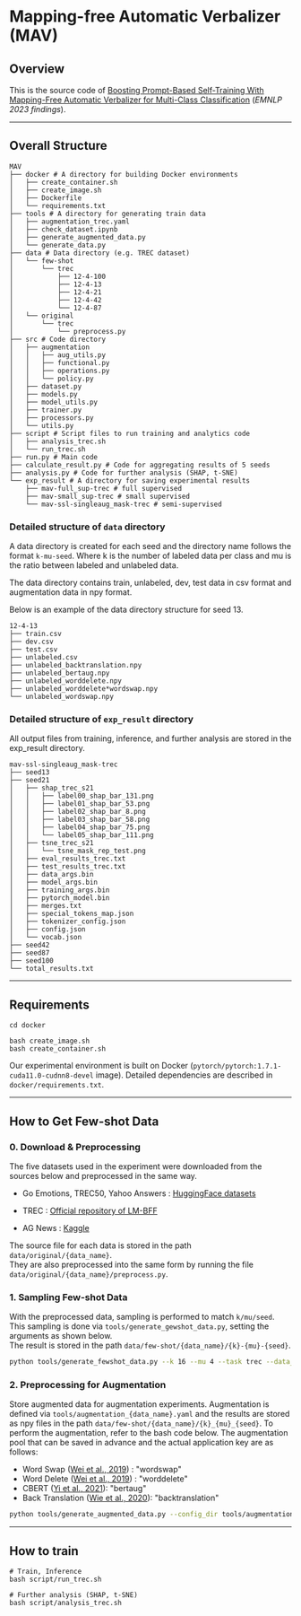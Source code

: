 # Mapping-free Automatic Verbalizer (MAV)

## Overview

This is the source code of [Boosting Prompt-Based Self-Training With Mapping-Free Automatic Verbalizer for Multi-Class Classification](https://arxiv.org/abs/2312.04982) (_EMNLP 2023 findings_).


---

## Overall Structure

```
MAV
├── docker # A directory for building Docker environments
│   ├── create_container.sh
│   ├── create_image.sh
│   ├── Dockerfile
│   └── requirements.txt
├── tools # A directory for generating train data
│   ├── augmentation_trec.yaml
│   ├── check_dataset.ipynb
│   ├── generate_augmented_data.py
│   └── generate_data.py
├── data # Data directory (e.g. TREC dataset)
│   └── few-shot
│       └── trec
│           ├── 12-4-100
│           ├── 12-4-13
│           ├── 12-4-21
│           ├── 12-4-42
│           └── 12-4-87
│   └── original
│       └── trec
│           └── preprocess.py
├── src # Code directory
│   ├── augmentation
│   │   ├── aug_utils.py
│   │   ├── functional.py
│   │   ├── operations.py
│   │   └── policy.py
│   ├── dataset.py
│   ├── models.py
│   ├── model_utils.py
│   ├── trainer.py
│   ├── processors.py
│   └── utils.py
├── script # Script files to run training and analytics code
│   ├── analysis_trec.sh
│   └── run_trec.sh
├── run.py # Main code
├── calculate_result.py # Code for aggregating results of 5 seeds
├── analysis.py # Code for further analysis (SHAP, t-SNE)
└── exp_result # A directory for saving experimental results
    ├── mav-full_sup-trec # full supervised
    ├── mav-small_sup-trec # small supervised
    └── mav-ssl-singleaug_mask-trec # semi-supervised
```

### Detailed structure of `data` directory

A data directory is created for each seed and the directory name follows the format `k-mu-seed`. Where k is the number of labeled data per class and mu is the ratio between labeled and unlabeled data.

The data directory contains train, unlabeled, dev, test data in csv format and augmentation data in npy format.

Below is an example of the data directory structure for seed 13.


```
12-4-13
├── train.csv
├── dev.csv
├── test.csv
├── unlabeled.csv
├── unlabeled_backtranslation.npy
├── unlabeled_bertaug.npy
├── unlabeled_worddelete.npy
├── unlabeled_worddelete*wordswap.npy
└── unlabeled_wordswap.npy
```


### Detailed structure of `exp_result` directory

All output files from training, inference, and further analysis are stored in the exp_result directory.

```
mav-ssl-singleaug_mask-trec
├── seed13
├── seed21
│   ├── shap_trec_s21
│   │   ├── label00_shap_bar_131.png
│   │   ├── label01_shap_bar_53.png
│   │   ├── label02_shap_bar_8.png
│   │   ├── label03_shap_bar_58.png
│   │   ├── label04_shap_bar_75.png
│   │   └── label05_shap_bar_111.png
│   ├── tsne_trec_s21
│   │   └── tsne_mask_rep_test.png
│   ├── eval_results_trec.txt
│   ├── test_results_trec.txt
│   ├── data_args.bin
│   ├── model_args.bin
│   ├── training_args.bin
│   ├── pytorch_model.bin
│   ├── merges.txt
│   ├── special_tokens_map.json
│   ├── tokenizer_config.json
│   ├── config.json
│   └── vocab.json
├── seed42
├── seed87
├── seed100
└── total_results.txt
```

---
## Requirements

```
cd docker

bash create_image.sh
bash create_container.sh
```

Our experimental environment is built on Docker (`pytorch/pytorch:1.7.1-cuda11.0-cudnn8-devel` image). Detailed dependencies are described in `docker/requirements.txt`.

---

## How to Get Few-shot Data
### 0. Download & Preprocessing

The five datasets used in the experiment were downloaded from the sources below and preprocessed in the same way.
 
- Go Emotions, TREC50, Yahoo Answers : [HuggingFace datasets](https://huggingface.co/docs/datasets/index)

- TREC : [Official repository of LM-BFF](https://github.com/princeton-nlp/LM-BFF)

- AG News : [Kaggle](https://www.kaggle.com/datasets/amananandrai/ag-news-classification-dataset?resource=download&select=train.csv) 

The source file for each data is stored in the path `data/original/{data_name}`.  
They are also preprocessed into the same form by running the file `data/original/{data_name}/preprocess.py`.

### 1. Sampling Few-shot Data

With the preprocessed data, sampling is performed to match `k/mu/seed`. 
This sampling is done via `tools/generate_gewshot_data.py`, setting the arguments as shown below.  
The result is stored in the path `data/few-shot/{data_name}/{k}-{mu}-{seed}`.


```bash 
python tools/generate_fewshot_data.py --k 16 --mu 4 --task trec --data_dir data/original --output_dir data/few-shot
```

### 2. Preprocessing for Augmentation
Store augmented data for augmentation experiments.
Augmentation is defined via `tools/augmentation_{data_name}.yaml` and the results are stored as npy files in the path `data/few-shot/{data_name}/{k}_{mu}_{seed}`. 
To perform the augmentation, refer to the bash code below.
The augmentation pool that can be saved in advance and the actual application key are as follows:

- Word Swap ([Wei et al., 2019](https://github.com/jasonwei20/eda_nlp)) : "wordswap"
- Word Delete ([Wei et al., 2019](https://github.com/jasonwei20/eda_nlp)) : "worddelete"
- CBERT ([Yi et al., 2021](https://arxiv.org/abs/2103.08933)): "bertaug"
- Back Translation ([Wie et al., 2020](https://github.com/google-research/uda)): "backtranslation"

```bash
python tools/generate_augmented_data.py --config_dir tools/augmentation_trec.yaml
```


---
## How to train

```
# Train, Inference
bash script/run_trec.sh

# Further analysis (SHAP, t-SNE)
bash script/analysis_trec.sh
```
